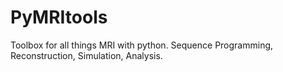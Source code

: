 # PyMRItools
Toolbox for all things MRI with python. Sequence Programming, Reconstruction, Simulation, Analysis.
